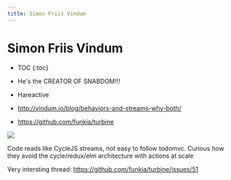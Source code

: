 ```yaml
---
title: Simon Friis Vindum
---
```


# Simon Friis Vindum

* TOC
{:toc}

* He's the CREATOR OF SNABDOM!!!
* Hareactive
* http://vindum.io/blog/behaviors-and-streams-why-both/
* https://github.com/funkia/turbine

![](/media/declarative-models.png)

Code reads like CycleJS streams, not easy to follow todomvc. Curious how they avoid the cycle/redux/elm architecture with actions at scale

Very intersting thread: https://github.com/funkia/turbine/issues/51




<script>
  (function(i,s,o,g,r,a,m){i['GoogleAnalyticsObject']=r;i[r]=i[r]||function(){
  (i[r].q=i[r].q||[]).push(arguments)},i[r].l=1*new Date();a=s.createElement(o),
  m=s.getElementsByTagName(o)[0];a.async=1;a.src=g;m.parentNode.insertBefore(a,m)
  })(window,document,'script','https://www.google-analytics.com/analytics.js','ga');
  ga('create', 'UA-103157758-1', 'auto');
  ga('send', 'pageview');
</script>


